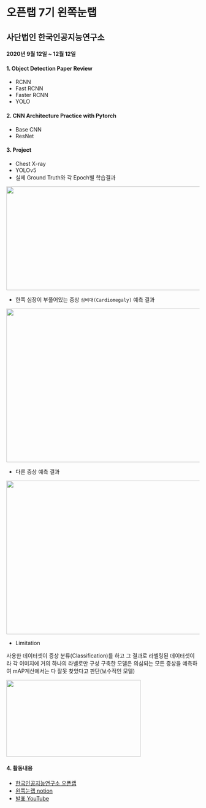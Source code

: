 # 오픈랩 7기 왼쪽눈랩
## 사단법인 한국인공지능연구소

#### 2020년 9월 12일 ~ 12월 12일

#### 1. Object Detection Paper Review
- RCNN
- Fast RCNN
- Faster RCNN
- YOLO

#### 2. CNN Architecture Practice with Pytorch
- Base CNN
- ResNet

#### 3. Project
- Chest X-ray
- YOLOv5
- 실제 Ground Truth와 각 Epoch별 학습결과

<img src="https://user-images.githubusercontent.com/71136942/102186623-437bdd00-3ef6-11eb-9dc9-6e305e1d485f.png" width="700" height="270">

- 한쪽 심장이 부풀어있는 증상 `심비대(Cardiomegaly)` 예측 결과

<img src="https://user-images.githubusercontent.com/71136942/102185345-4544a100-3ef4-11eb-8a76-2fcf136e4897.png" width="700" height="400">

- 다른 증상 예측 결과
    
<img src="https://user-images.githubusercontent.com/71136942/102185347-45dd3780-3ef4-11eb-82d2-bbf7e1337cca.png" width="700" height="400">

- Limitation

사용한 데이터셋이 증상 분류(Classification)를 하고 그 결과로 라벨링된 데이터셋이라 각 이미지에 거의 하나의 라벨로만 구성
구축한 모델은 의심되는 모든 증상을 예측하여 mAP계산에서는 다 잘못 찾았다고 판단(보수적인 모델)

<img src="https://user-images.githubusercontent.com/71136942/102185342-437add80-3ef4-11eb-88d8-961aa5b3c35b.png" width="350" height="200">


#### 4. 활동내용
- [한국인공지능연구소 오픈랩](https://www.ai-lab.kr/opens/5f844741dd7cbda5cf25d526)
- [왼쪽눈랩 notion](https://www.notion.so/6b79630624f449a3a0cd79a06eb406f1)
- [발표 YouTube](https://www.youtube.com/channel/UCHG74ooFWbEvEtSCbJmupaQ/videos)
